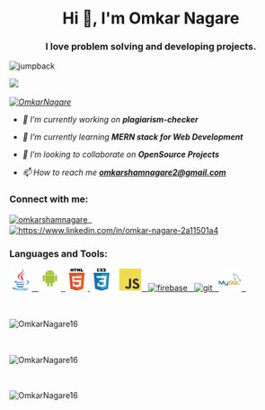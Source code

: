 <h1 align="center">Hi 👋, I'm Omkar Nagare</h1>
<b><h3 align="center">I love problem solving and developing projects.</h3></b>

<p align="left"> <img src="https://komarev.com/ghpvc/?username=jumpback&label=Profile%20views&color=0e75b6&style=flat" alt="jumpback" /> </p>



<img src="https://img.shields.io/twitter/follow/OmkarShamNagare"><i>
  
<p align="left"> <a href="https://www.linkedin.com/in/omkar-nagare-2a11501a4/" target="blank"><img src="https://img.shields.io/badge/LinkedIn-0077B5?style=for-the-badge&logo=linkedin&logoColor=white" alt="OmkarNagare" /></a> </p>

- 🔭 I’m currently working on **plagiarism-checker**

- 🌱 I’m currently learning **MERN stack for Web Development**

- 👯 I’m looking to collaborate on **OpenSource Projects**

- 📫 How to reach me **omkarshamnagare2@gmail.com**
</i>
<h3 align="left">Connect with me:</h3>
<p align="left">
<a href="https://twitter.com/omkarshamnagare" target="blank"><img align="center" src="https://raw.githubusercontent.com/rahuldkjain/github-profile-readme-generator/master/src/images/icons/Social/twitter.svg" alt="omkarshamnagare" height="30" width="40" />&nbsp;&nbsp;</a>
<a href="https://linkedin.com/in/https://www.linkedin.com/in/omkar-nagare-2a11501a4" target="blank"><img align="center" src="https://raw.githubusercontent.com/rahuldkjain/github-profile-readme-generator/master/src/images/icons/Social/linked-in-alt.svg" alt="https://www.linkedin.com/in/omkar-nagare-2a11501a4" height="30" width="40" /></a>
</p>

<h3 align="left">Languages and Tools:</h3>
<p align="left"> <a href="https://www.java.com" target="_blank" rel="noreferrer"> <img src="https://raw.githubusercontent.com/devicons/devicon/master/icons/java/java-original.svg" alt="java" width="40" height="40"/> &nbsp; </a><a href="https://developer.android.com" target="_blank" rel="noreferrer"><img src="https://raw.githubusercontent.com/devicons/devicon/master/icons/android/android-original-wordmark.svg" alt="android" width="40" height="40"/>&nbsp;</a></a><a href="https://www.w3.org/html/" target="_blank" rel="noreferrer"> <img src="https://raw.githubusercontent.com/devicons/devicon/master/icons/html5/html5-original-wordmark.svg" alt="html5" width="40" height="40"/> </a> <a href="https://www.w3schools.com/css/" target="_blank" rel="noreferrer"> </a> <img src="https://raw.githubusercontent.com/devicons/devicon/master/icons/css3/css3-original-wordmark.svg" alt="css3" width="40" height="40"/> &nbsp; </a> <a href="https://developer.mozilla.org/en-US/docs/Web/JavaScript" target="_blank" rel="noreferrer"> <img src="https://raw.githubusercontent.com/devicons/devicon/master/icons/javascript/javascript-original.svg" alt="javascript" width="40" height="40"/> &nbsp;<a href="https://firebase.google.com/" target="_blank" rel="noreferrer"> <img src="https://www.vectorlogo.zone/logos/firebase/firebase-icon.svg" alt="firebase" width="40" height="40"/> &nbsp; </a> <a href="https://git-scm.com/" target="_blank" rel="noreferrer"> <img src="https://www.vectorlogo.zone/logos/git-scm/git-scm-icon.svg" alt="git" width="40" height="40"/> <a href="https://www.mysql.com/" target="_blank" rel="noreferrer">&nbsp; <img src="https://raw.githubusercontent.com/devicons/devicon/master/icons/mysql/mysql-original-wordmark.svg" alt="mysql" width="40" height="40"/>  &nbsp;</a> </p><br>

<p><img align="center" src="https://github-readme-stats.vercel.app/api/top-langs?username=OmkarNagare16&show_icons=true&locale=en&layout=compact" alt="OmkarNagare16" /></p><br>

<p><img align="center" src="https://github-readme-stats.vercel.app/api?username=OmkarNagare16&show_icons=true&locale=en" alt="OmkarNagare16" /></p><br>

<p><img align="center" src="https://github-readme-streak-stats.herokuapp.com/?user=OmkarNagare16&" alt="OmkarNagare16" /></p>
